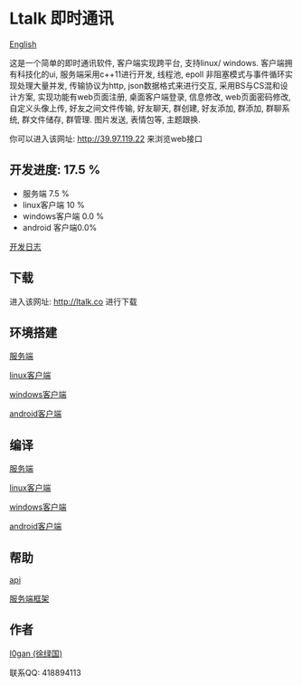 # Ltalk 即时通讯

[English](README_EN.md)


这是一个简单的即时通讯软件, 客户端实现跨平台, 支持linux/ windows. 客户端拥有科技化的ui, 服务端采用c++11进行开发, 线程池,  epoll 非阻塞模式与事件循环实现处理大量并发, 传输协议为http, json数据格式来进行交互, 采用BS与CS混和设计方案, 实现功能有web页面注册, 桌面客户端登录, 信息修改, web页面密码修改, 自定义头像上传, 好友之间文件传输, 好友聊天, 群创建, 好友添加, 群添加, 群聊系统, 群文件储存, 群管理. 图片发送, 表情包等, 主题跟换.

你可以进入该网址: http://39.97.119.22 来浏览web接口




## 开发进度:  17.5 %

* 服务端 7.5 %
* linux客户端  10 %
* windows客户端 0.0 %
* android 客户端0.0%

[开发日志](doc/dev-log/log.md)

## 下载

进入该网址: http://ltalk.co 进行下载



## 环境搭建

[服务端](doc/server/env.md)

[linux客户端](doc/linux/env.md)

[windows客户端]()

[android客户端]()



## 编译

[服务端](doc/server/complie.md)

[linux客户端](doc/linux/env.md)

[windows客户端]()

[android客户端]()



## 帮助

[api](doc/api/core.md)

[服务端框架](doc/server/framework.md)



## 作者

[I0gan (徐绿国)](https://i0gan.github.io/)

联系QQ: 418894113

